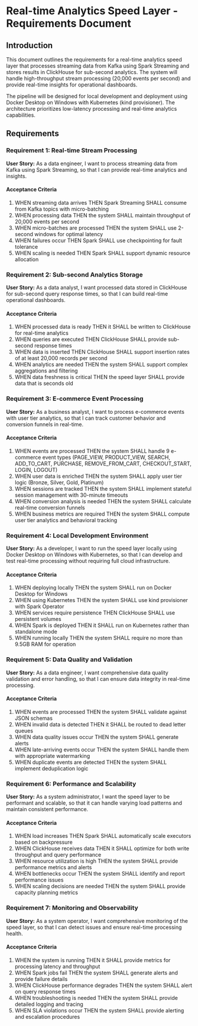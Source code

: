 # Real-time Analytics Speed Layer - Requirements Document

## Introduction

This document outlines the requirements for a real-time analytics speed layer that processes streaming data from Kafka using Spark Streaming and stores results in ClickHouse for sub-second analytics. The system will handle high-throughput stream processing (20,000 events per second) and provide real-time insights for operational dashboards.

The pipeline will be designed for local development and deployment using Docker Desktop on Windows with Kubernetes (kind provisioner). The architecture prioritizes low-latency processing and real-time analytics capabilities.

## Requirements

### Requirement 1: Real-time Stream Processing

**User Story:** As a data engineer, I want to process streaming data from Kafka using Spark Streaming, so that I can provide real-time analytics and insights.

#### Acceptance Criteria

1. WHEN streaming data arrives THEN Spark Streaming SHALL consume from Kafka topics with micro-batching
2. WHEN processing data THEN the system SHALL maintain throughput of 20,000 events per second
3. WHEN micro-batches are processed THEN the system SHALL use 2-second windows for optimal latency
4. WHEN failures occur THEN Spark SHALL use checkpointing for fault tolerance
5. WHEN scaling is needed THEN Spark SHALL support dynamic resource allocation

### Requirement 2: Sub-second Analytics Storage

**User Story:** As a data analyst, I want processed data stored in ClickHouse for sub-second query response times, so that I can build real-time operational dashboards.

#### Acceptance Criteria

1. WHEN processed data is ready THEN it SHALL be written to ClickHouse for real-time analytics
2. WHEN queries are executed THEN ClickHouse SHALL provide sub-second response times
3. WHEN data is inserted THEN ClickHouse SHALL support insertion rates of at least 20,000 records per second
4. WHEN analytics are needed THEN the system SHALL support complex aggregations and filtering
5. WHEN data freshness is critical THEN the speed layer SHALL provide data that is seconds old

### Requirement 3: E-commerce Event Processing

**User Story:** As a business analyst, I want to process e-commerce events with user tier analytics, so that I can track customer behavior and conversion funnels in real-time.

#### Acceptance Criteria

1. WHEN events are processed THEN the system SHALL handle 9 e-commerce event types (PAGE_VIEW, PRODUCT_VIEW, SEARCH, ADD_TO_CART, PURCHASE, REMOVE_FROM_CART, CHECKOUT_START, LOGIN, LOGOUT)
2. WHEN user data is enriched THEN the system SHALL apply user tier logic (Bronze, Silver, Gold, Platinum)
3. WHEN sessions are tracked THEN the system SHALL implement stateful session management with 30-minute timeouts
4. WHEN conversion analysis is needed THEN the system SHALL calculate real-time conversion funnels
5. WHEN business metrics are required THEN the system SHALL compute user tier analytics and behavioral tracking

### Requirement 4: Local Development Environment

**User Story:** As a developer, I want to run the speed layer locally using Docker Desktop on Windows with Kubernetes, so that I can develop and test real-time processing without requiring full cloud infrastructure.

#### Acceptance Criteria

1. WHEN deploying locally THEN the system SHALL run on Docker Desktop for Windows
2. WHEN using Kubernetes THEN the system SHALL use kind provisioner with Spark Operator
3. WHEN services require persistence THEN ClickHouse SHALL use persistent volumes
4. WHEN Spark is deployed THEN it SHALL run on Kubernetes rather than standalone mode
5. WHEN running locally THEN the system SHALL require no more than 9.5GB RAM for operation

### Requirement 5: Data Quality and Validation

**User Story:** As a data engineer, I want comprehensive data quality validation and error handling, so that I can ensure data integrity in real-time processing.

#### Acceptance Criteria

1. WHEN events are processed THEN the system SHALL validate against JSON schemas
2. WHEN invalid data is detected THEN it SHALL be routed to dead letter queues
3. WHEN data quality issues occur THEN the system SHALL generate alerts
4. WHEN late-arriving events occur THEN the system SHALL handle them with appropriate watermarking
5. WHEN duplicate events are detected THEN the system SHALL implement deduplication logic

### Requirement 6: Performance and Scalability

**User Story:** As a system administrator, I want the speed layer to be performant and scalable, so that it can handle varying load patterns and maintain consistent performance.

#### Acceptance Criteria

1. WHEN load increases THEN Spark SHALL automatically scale executors based on backpressure
2. WHEN ClickHouse receives data THEN it SHALL optimize for both write throughput and query performance
3. WHEN resource utilization is high THEN the system SHALL provide performance metrics and alerts
4. WHEN bottlenecks occur THEN the system SHALL identify and report performance issues
5. WHEN scaling decisions are needed THEN the system SHALL provide capacity planning metrics

### Requirement 7: Monitoring and Observability

**User Story:** As a system operator, I want comprehensive monitoring of the speed layer, so that I can detect issues and ensure real-time processing health.

#### Acceptance Criteria

1. WHEN the system is running THEN it SHALL provide metrics for processing latency and throughput
2. WHEN Spark jobs fail THEN the system SHALL generate alerts and provide failure details
3. WHEN ClickHouse performance degrades THEN the system SHALL alert on query response times
4. WHEN troubleshooting is needed THEN the system SHALL provide detailed logging and tracing
5. WHEN SLA violations occur THEN the system SHALL provide alerting and escalation procedures